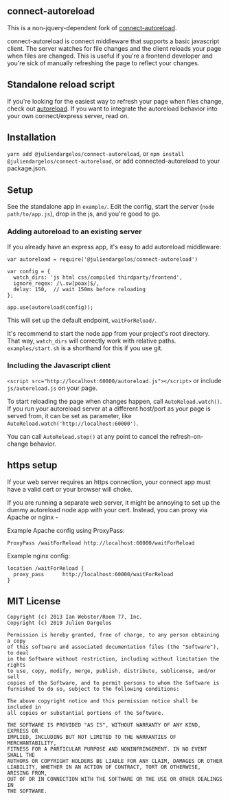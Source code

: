 connect-autoreload
-----------------

This is a non-jquery-dependent fork of [connect-autoreload](https://github.com/typpo/connect-autoreload).

connect-autoreload is connect middleware that supports a basic javascript client.  The server watches for file changes and the client reloads your page when files are changed.  This is useful if you're a frontend developer and you're sick of manually refreshing the page to reflect your changes.

## Standalone reload script

If you're looking for the easiest way to refresh your page when files change, check out [autoreload](https://github.com/juliendargelos/autoreload).  If you want to integrate the autoreload behavior into your own connect/express server, read on.

## Installation

`yarn add @juliendargelos/connect-autoreload`, or `npm install @juliendargelos/connect-autoreload`, or add connected-autoreload to your package.json.

## Setup

See the standalone app in `example/`.  Edit the config, start the server (`node path/to/app.js`), drop in the js, and you're good to go.

### Adding autoreload to an existing server

If you already have an express app, it's easy to add autoreload middleware:

    var autoreload = require('@juliendargelos/connect-autoreload')

    var config = {
      watch_dirs: 'js html css/compiled thirdparty/frontend',
      ignore_regex: /\.sw[poax]$/,
      delay: 150,  // wait 150ms before reloading
    };

    app.use(autoreload(config));

This will set up the default endpoint, `waitForReload/`.

It's recommend to start the node app from your project's root directory.  That way, `watch_dirs` will correctly work with relative paths.  `examples/start.sh` is a shorthand for this if you use git.

### Including the Javascript client

`<script src="http://localhost:60000/autoreload.js"></script>` or include `js/autoreload.js` on your page.

To start reloading the page when changes happen, call `AutoReload.watch()`. If you run your autoreload server at a different host/port as your page is served from, it can be set as parameter, like `AutoReload.watch('http://localhost:60000')`.

You can call `AutoReload.stop()` at any point to cancel the refresh-on-change behavior.

## https setup

If your web server requires an https connection, your connect app must have a valid cert or your browser will choke.

If you are running a separate web server, it might be annoying to set up the dummy autoreload node app with your cert.  Instead, you can proxy via Apache or nginx -

Example Apache config using ProxyPass:

    ProxyPass /waitForReload http://localhost:60000/waitForReload

Example nginx config:

    location /waitForReload {
      proxy_pass      http://localhost:60000/waitForReload
    }


## MIT License

```
Copyright (c) 2013 Ian Webster/Room 77, Inc.
Copyright (c) 2019 Julien Dargelos

Permission is hereby granted, free of charge, to any person obtaining a copy
of this software and associated documentation files (the "Software"), to deal
in the Software without restriction, including without limitation the rights
to use, copy, modify, merge, publish, distribute, sublicense, and/or sell
copies of the Software, and to permit persons to whom the Software is
furnished to do so, subject to the following conditions:

The above copyright notice and this permission notice shall be included in
all copies or substantial portions of the Software.

THE SOFTWARE IS PROVIDED "AS IS", WITHOUT WARRANTY OF ANY KIND, EXPRESS OR
IMPLIED, INCLUDING BUT NOT LIMITED TO THE WARRANTIES OF MERCHANTABILITY,
FITNESS FOR A PARTICULAR PURPOSE AND NONINFRINGEMENT. IN NO EVENT SHALL THE
AUTHORS OR COPYRIGHT HOLDERS BE LIABLE FOR ANY CLAIM, DAMAGES OR OTHER
LIABILITY, WHETHER IN AN ACTION OF CONTRACT, TORT OR OTHERWISE, ARISING FROM,
OUT OF OR IN CONNECTION WITH THE SOFTWARE OR THE USE OR OTHER DEALINGS IN
THE SOFTWARE.
```
